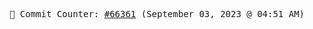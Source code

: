 <p align="center">
    <samp>
        📮 Commit Counter: <a href="https://github.com/Javascript-void0/Javascript-void0/commits/main">#66361</a> (September 03, 2023 @ 04:51 AM)
    </samp>
</p>